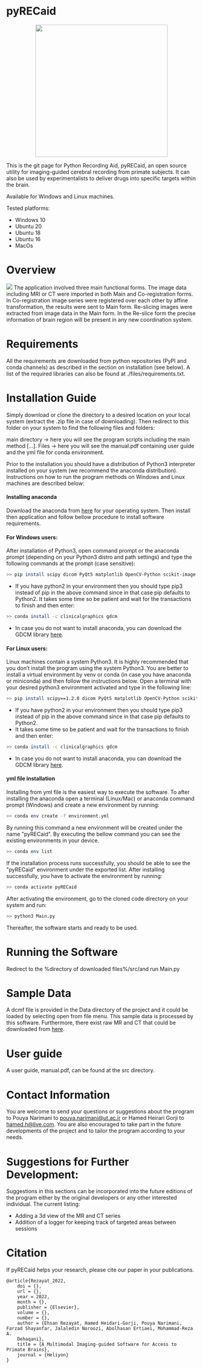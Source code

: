 

# pyRECaid

<p align="center">
	<img src=./Resource/Icon.png width="350">
</p>

This is the git page for Python Recording Aid, pyRECaid, an open source utility for imaging-guided cerebral recording from primate subjects. It can also be used by experimentalists to deliver drugs into specific targets within the brain.

Available for Windows and Linux machines.

Tested platforms:
- Windows 10
- Ubuntu 20
- Ubuntu 18
- Ubuntu 16
- MacOs

# Overview
![](./Resource/image1.png)
The application involved three main functional forms. The image data including MRI or CT were imported in both Main and Co-registration forms. In Co-registration image series were registered over each other by affine transformation, the results were sent to Main form. Re-slicing images were extracted from image data in the Main form. In the Re-slice form the precise information of brain region will be present in any new coordination system.

# Requirements
All the requirements are downloaded from python repositories (PyPI and conda channels) as described in the section on installation (see below). A list of the required libraries can also be found at ./files/requirements.txt.

# Installation Guide
Simply download or clone the directory to a desired location on your local system (extract the .zip file in case of downloading). Then redirect to this folder on your system to find the following files and folders:

main directory → here you will see the program scripts including the main method […].
Files → here you will see the manual.pdf containing user guide and the yml file for conda environment.

Prior to the installation you should have a distribution of Python3 interpreter installed on your system (we recommend the anaconda distribution). Instructions on how to run the program methods on Windows and Linux machines are described below:

#### Installing anaconda
Download the anaconda from [here](https://www.anaconda.com/products/individual) for your operating system. Then install then application and follow bellow procedure to install software requirements.
 
#### For Windows users:
After installation of Python3, open command prompt or the anaconda prompt (depending on your Python3 distro and path settings) and type the following commands at the prompt (case sensitive):
```sh
>> pip install scipy dicom PyQt5 matplotlib OpenCV-Python scikit-image transforms3d dill nibabel torch torchvision torchaudio
```

-	If you have python2 in your environment then you should type pip3 instead of pip in the above command since in that case pip defaults to Python2. 
It takes some time so be patient and wait for the transactions to finish and then enter:
```sh
>> conda install -c clinicalgraphics gdcm
```
-	In case you do not want to install anaconda, you can download the GDCM library [here](https://sourceforge.net/p/gdcm/gdcm/).

#### For Linux users:
Linux machines contain a system Python3. It is highly recommended that you don’t install the program using the system Python3. You are better to install a virtual environment by venv or conda (in case you have anaconda or miniconda) and then follow the instructions below.
Open a terminal with your desired python3 environment activated and type in the following line:
```sh
>> pip install scipy==1.2.0 dicom PyQt5 matplotlib OpenCV-Python scikit-image transforms3d dill nibabel torch==1.10.2+cpu torchvision==0.11.3+cpu torchaudio==0.10.2+cpu -f https://download.pytorch.org/whl/cpu/torch_stable.html
```
-	If you have python2 in your environment then you should type pip3 instead of pip in the above command since in that case pip defaults to Python2. 
-	It takes some time so be patient and wait for the transactions to finish and then enter:
```sh
>> conda install -c clinicalgraphics gdcm
```
-	In case you do not want to install anaconda, you can download the GDCM library [here](https://sourceforge.net/p/gdcm/gdcm/).

#### yml file installation
Installing from yml file is the easiest way to execute the software. To after installing the anaconda open a terminal (Linux/Mac) or anaconda command prompt (Windows) and create a new environment by running:
```sh
>> conda env create -f environment.yml
```
By running this command a new environment will be created under the name "pyRECaid". By executing the bellow command you can see the existing environments in your device.
```sh
>> conda env list
```
If the installation process runs successfully, you should be able to see the "pyRECaid" environment under the exported list.  After installing successfully, you have to activate the environment by running:
```sh
>> conda activate pyRECaid
```
After activating the environment, go to the cloned code directory on your system and run:
```sh
>> python3 Main.py
```
Thereafter, the software starts and ready to be used.


# Running the Software
Redirect to the %directory of downloaded files%/src/and run Main.py

# Sample Data
A dcmf file is provided in the Data directory of the project and it could be loaded by selecting open from file menu. This sample data is processed by this software. Furthermore, there exist raw MR and CT that could be downloaded from [here](https://drive.google.com/file/d/1HtTGseKm5HR0GKWeYhZnaZP4V2fxQOVe/view?usp=sharing).

# User guide
A user guide, manual.pdf, can be found at the src directory.

# Contact Information
You are welcome to send your questions or suggestions about the program to Pouya Narimani to pouya.narimani@ut.ac.ir or Hamed Heirari Gorji to hamed.h@live.com. You are also encouraged to take part in the future developments of the project and to tailor the program according to your needs.

# Suggestions for Further Development:
Suggestions in this sections can be incorporated into the future editions of the program either by the original developers or any other interested individual. The current listing:
-	Adding a 3d view of the MR and CT series
-	Addition of a logger for keeping track of targeted areas between sessions

# Citation
If pyRECaid helps your research, please cite our paper in your publications.

```
@article{Rezayat_2022,
	doi = {},
	url = {},
	year = 2022,
	month = {},
	publisher = {Elsevier},
	volume = {},
	number = {},
	author = {Ehsan Rezayat, Hamed Heidari-Gorji, Pouya Narimani, Farzad Shayanfar, Jalaledin Noroozi, Abolhasan Ertiaei, Mohammad-Reza A.
	Dehaqani},
	title = {A Multimodal Imaging-guided Software for Access to Primate Brains},
	journal = {Heliyon}
}
```
